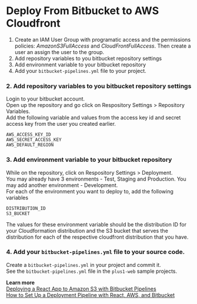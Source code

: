 # Deploy From Bitbucket to AWS Cloudfront
1. Create an IAM User Group with programatic access and the permissions policies: _AmazonS3FullAccess_ and _CloudFrontFullAccess_.  Then create a user an assign  the user to the group.  
2. Add repository variables to you bitbucket repository settings
3. Add environment variable to your bitbucket repository
4. Add your `bitbucket-pipelines.yml` file to your project.

### 2. Add repository variables to you bitbucket repository settings
Login to your bitbucket account.   
Open up the repository and go click on  Respository Settings > Repository Variables.  
Add the following variable and values from the access key id  and secret access key from the user you created earlier.
```
AWS_ACCESS_KEY_ID
AWS_SECRET_ACCESS_KEY
AWS_DEFAULT_REGION
```
### 3. Add environment variable to your bitbucket repository
While on the repository, click on Respository Settings > Deployment.  
You may already have 3 environments - Test, Staging and Production. You may add another environment - Development.  
For each of the environment you want to deploy to, add the following variables  
```
DISTRIBUTION_ID
S3_BUCKET

```  
The values for these environment variable should be the distribution ID for your Cloudformation distribution and the S3 bucket that serves the distribution for each of the respective cloudfront distribution that you have.  

### 4. Add your `bitbucket-pipelines.yml` file to your source code.
Create a `bitbucket-pipelines.yml`  in your project and commit it.  
See the `bitbucket-pipelines.yml` file in the `plus1-web` sample projects.

__Learn more__  
[Deploying a React App to Amazon S3 with Bitbucket Pipelines](https://medium.com/@ericpwein/deploying-a-react-app-to-amazon-s3-with-bitbucket-pipelines-d93df3a324f9)  
[How to Set Up a Deployment Pipeline with React, AWS, and Bitbucket](https://javascript.plainenglish.io/how-to-set-up-a-deployment-pipeline-with-react-aws-and-bitbucket-aeaa9b0bdd9c)

